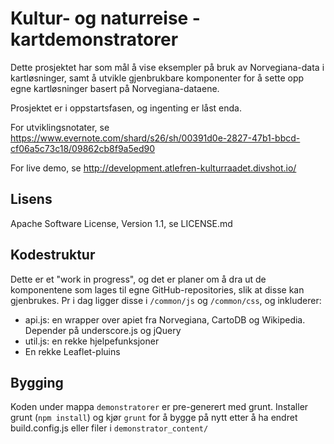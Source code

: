 Kultur- og naturreise - kartdemonstratorer
==========================================

Dette prosjektet har som mål å vise eksempler på bruk av Norvegiana-data 
i kartløsninger, samt å utvikle gjenbrukbare komponenter for å sette opp
egne kartløsninger basert på Norvegiana-dataene. 

Prosjektet er i oppstartsfasen, og ingenting er låst enda.


For utviklingsnotater, se https://www.evernote.com/shard/s26/sh/00391d0e-2827-47b1-bbcd-cf06a5c73c18/09862cb8f9a5ed90


For live demo, se http://development.atlefren-kulturraadet.divshot.io/


Lisens
------
Apache Software License, Version 1.1, se LICENSE.md


Kodestruktur
------------

Dette er et "work in progress", og det er planer om å dra ut de komponentene som lages til egne GitHub-repositories, slik at disse kan gjenbrukes. Pr i dag ligger disse i ```/common/js``` og ```/common/css```, og inkluderer:

- api.js: en wrapper over apiet fra Norvegiana, CartoDB og Wikipedia. Depender på underscore.js og jQuery
- util.js: en rekke hjelpefunksjoner
- En rekke Leaflet-pluins


Bygging
-------
Koden under mappa ```demonstratorer``` er pre-generert med grunt. Installer 
grunt (```npm install```) og kjør ```grunt``` for å bygge på nytt etter å ha 
endret build.config.js eller filer i ```demonstrator_content/```

